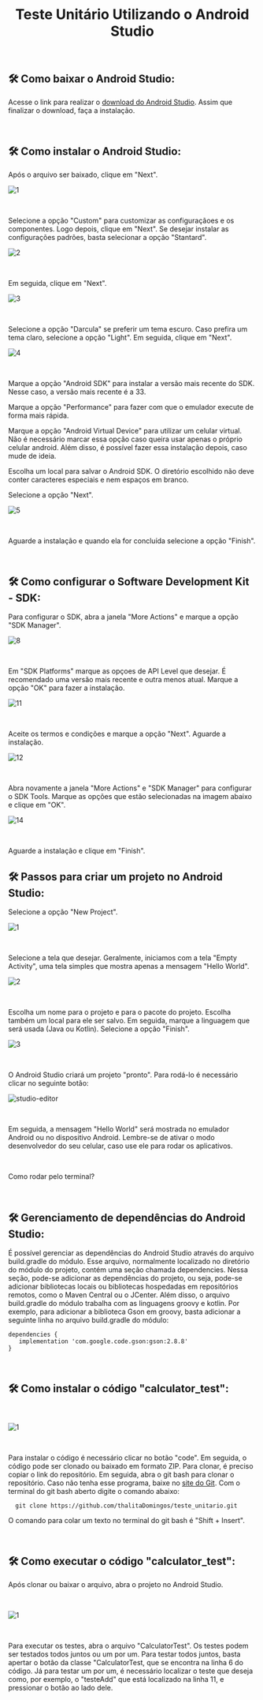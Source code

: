 <h1 align="center"> <h1 align="center"> Teste Unitário Utilizando o Android Studio </h1> </h1>

<br/>

## 🛠️ Como baixar o Android Studio:
<p>Acesse o link para realizar o <a href="https://developer.android.com/studio">download do Android Studio</a>. Assim que finalizar o download, faça a instalação.</p>

<br/>

## 🛠️ Como instalar o Android Studio:
<p>Após o arquivo ser baixado, clique em "Next". </p>

![1](https://github.com/thalitaDomingos/teste_unitario/assets/90002483/1a7e08f4-a40b-4740-936b-cf2de9624cd1)

<br/>

<p>Selecione a opção "Custom" para customizar as configuraçãoes e os componentes. Logo depois, clique em "Next". Se desejar instalar as configurações padrões, basta selecionar a opção "Stantard".</p>

![2](https://github.com/thalitaDomingos/teste_unitario/assets/90002483/d77c02e6-8aff-4cc7-bde7-2b1082ae1a52)

<br/>

<p>Em seguida, clique em "Next".</p>

![3](https://github.com/thalitaDomingos/teste_unitario/assets/90002483/b763ec4a-880b-474f-a300-159af8f1000b)

<br/>

<p>Selecione a opção "Darcula" se preferir um tema escuro. Caso prefira um tema claro, selecione a opção "Light". Em seguida, clique em "Next".</p>

![4](https://github.com/thalitaDomingos/teste_unitario/assets/90002483/f07973d9-0c37-47e5-80d1-86f6a956cfa8)

<br/>

<p>Marque a opção "Android SDK" para instalar a versão mais recente do SDK. Nesse caso, a versão mais recente é a 33.</p>
<p>Marque a opção "Performance" para fazer com que o emulador execute de forma mais rápida.</p>
<p>Marque a opção "Android Virtual Device" para utilizar um celular virtual. Não é necessário marcar essa opção caso queira usar apenas o próprio celular android. Além disso, é possível fazer essa instalação depois, caso mude de ideia.</p>
<p>Escolha um local para salvar o Android SDK. O diretório escolhido não deve conter caracteres especiais e nem espaços em branco.</p>
<p>Selecione a opção "Next".</p>

![5](https://github.com/thalitaDomingos/teste_unitario/assets/90002483/06f034cc-4932-45d1-81e9-4a54e3d420e0)

<br/>

<p>Aguarde a instalação e quando ela for concluída selecione a opção "Finish".</p>

<br/>

## 🛠️ Como configurar o Software Development Kit - SDK:
<p>Para configurar o SDK, abra a janela "More Actions" e marque a opção "SDK Manager". </p>

![8](https://github.com/thalitaDomingos/teste_unitario/assets/90002483/702262b2-1f64-4534-bc52-93af403c7e1f)

<br/>

<p>Em "SDK Platforms" marque as opçoes de API Level que desejar. É recomendado uma versão mais recente e outra menos atual. Marque a opção "OK" para fazer a instalação.</p>

![11](https://github.com/thalitaDomingos/teste_unitario/assets/90002483/968ffc53-2d6e-4e60-92b4-4d6647885161)

<br/>

<p>Aceite os termos e condições e marque a opção "Next". Aguarde a instalação.</p>

![12](https://github.com/thalitaDomingos/teste_unitario/assets/90002483/47fd5554-79d0-44a7-990f-de07af936c26)

<br/>

<p>Abra novamente a janela "More Actions" e "SDK Manager" para configurar o SDK Tools. Marque as opções que estão selecionadas na imagem abaixo e clique em "OK".</p>

![14](https://github.com/thalitaDomingos/teste_unitario/assets/90002483/bc872343-2f5f-4a09-8149-ffc33807eb4e)

<br/>

<p>Aguarde a instalação e clique em "Finish".</p>

## 🛠️ Passos para criar um projeto no Android Studio:
<p>Selecione a opção "New Project".</p>

![1](https://github.com/thalitaDomingos/teste_unitario/assets/90002483/b78d812a-a062-47db-8737-ef12f575a48a)

<br/>

<p>Selecione a tela que desejar. Geralmente, iniciamos com a tela "Empty Activity", uma tela simples que mostra apenas a mensagem "Hello World".</p>

![2](https://github.com/thalitaDomingos/teste_unitario/assets/90002483/1d316a65-54a6-4c01-b4e7-6e42f31e45c5)

<br/>

<p>Escolha um nome para o projeto e para o pacote do projeto. Escolha também um local para ele ser salvo. Em seguida, marque a linguagem que será usada (Java ou Kotlin). Selecione a opção "Finish". </p>

![3](https://github.com/thalitaDomingos/teste_unitario/assets/90002483/fe55857a-4f82-47d2-bbbb-353592e5c203)

<br/>

<p>O Android Studio criará um projeto "pronto". Para rodá-lo é necessário clicar no seguinte botão: </p>

![studio-editor](https://github.com/thalitaDomingos/teste_unitario/assets/90002483/82c31832-2f14-4b83-9da3-14276b021eba)

<br/>

<p>Em seguida, a mensagem "Hello World" será mostrada no emulador Android ou no dispositivo Android. Lembre-se de ativar o modo desenvolvedor do seu celular, caso use ele para rodar os aplicativos.</p>

<br/>

<p>Como rodar pelo terminal?</p>

<br/>

## 🛠️ Gerenciamento de dependências do Android Studio:
<p>É possível gerenciar as dependências do Android Studio através do arquivo build.gradle do módulo. Esse arquivo, normalmente localizado no diretório do módulo do projeto, contém uma seção chamada dependencies. Nessa seção, pode-se adicionar as dependências do projeto, ou seja, pode-se adicionar bibliotecas locais ou bibliotecas hospedadas em repositórios remotos, como o Maven Central ou o JCenter. Além disso, o arquivo build.gradle do módulo trabalha com as linguagens groovy e kotlin. Por exemplo, para adicionar a biblioteca Gson em groovy, basta adicionar a seguinte linha no arquivo build.gradle do módulo:</p>

``` 
dependencies {
   implementation 'com.google.code.gson:gson:2.8.8'
}
```

<br/>

## 🛠️ Como instalar o código "calculator_test":

<br/>

![1](https://github.com/thalitaDomingos/teste_unitario/assets/90002483/c2d806df-c475-4897-9b6c-7b81bb350153)

<br/>

<p>Para instalar o código é necessário clicar no botão "code". Em seguida, o código pode ser clonado ou baixado em formato ZIP. Para clonar, é preciso copiar o link do repositório. Em seguida, abra o git bash para clonar o repositório. Caso não tenha esse programa, baixe no <a href="https://git-scm.com/">site do Git</a>. Com o terminal do git bash aberto digite o comando abaixo:</p>
  
```
  git clone https://github.com/thalitaDomingos/teste_unitario.git
```

<p>O comando para colar um texto no terminal do git bash é "Shift + Insert".</p>

<br/>

## 🛠️ Como executar o código "calculator_test":
<p>Após clonar ou baixar o arquivo, abra o projeto no Android Studio.</p>
  
<br/>

![1](https://github.com/thalitaDomingos/teste_unitario/assets/90002483/6548fca3-84c7-4dfe-9651-ff0dac72b0b7)

<br/>

<p>Para executar os testes, abra o arquivo "CalculatorTest". Os testes podem ser testados todos juntos ou um por um. Para testar todos juntos, basta apertar o botão da classe "CalculatorTest, que se encontra na linha 6 do código. Já para testar um por um, é necessário localizar o teste que deseja como, por exemplo, o "testeAdd" que está localizado na linha 11, e pressionar o botão ao lado dele.</p>












